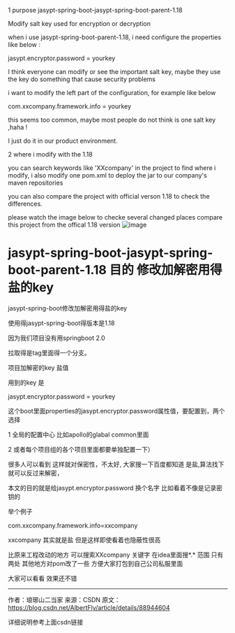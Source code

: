 1 purpose
jasypt-spring-boot-jasypt-spring-boot-parent-1.18

Modify salt  key  used for encryption or decryption

when i use jasypt-spring-boot-parent-1.18, i need configure the properties like below :

jasypt.encryptor.password = yourkey

I think  everyone can modify or see the important salt key, maybe they use the key  do something that cause security problems

i want to modify the left part of the configuration, for example like below

com.xxcompany.framework.info = yourkey

this seems too common, maybe most people do not think is one salt key ,haha ! 

I just do it in our product environment.

2  where i modify with the 1.18

you can search keywords like 'XXcompany' in the project to find where i modify, 
i also modify one pom.xml to deploy the jar to our company's  maven repositories

you can also compare the project with official verson 1.18  to check the differences.


please watch the image below to checke 
several changed places compare this project from the offical 1.18 version 
![image](https://camo.githubusercontent.com/074023671c43d373b91a203b065850b05fd55e33/68747470733a2f2f696d672d626c6f672e6373646e696d672e636e2f32303139303532373136313034393839332e706e67)



# jasypt-spring-boot-jasypt-spring-boot-parent-1.18 目的 修改加解密用得盐的key

jasypt-spring-boot修改加解密用得盐的key

使用得jasypt-spring-boot得版本是1.18

因为我们项目没有用springboot 2.0

拉取得是tag里面得一个分支。



项目加解密的key 盐值

用到的key 是 

jasypt.encryptor.password = yourkey

这个boot里面properties的jasypt.encryptor.password属性值，要配置到，两个选择

1 全局的配置中心 比如apollo的glabal common里面

2 或者每个项目组的各个项目里面都要单独配置一下）

很多人可以看到 这样就对保密性，不太好,
大家搜一下百度都知道 是盐,算法找下就可以反过来解密，


本文的目的就是给jasypt.encryptor.password 换个名字 比如看着不像是记录密钥的

举个例子

com.xxcompany.framework.info=xxcompany

xxcompany 其实就是盐 但是这样即使看着也隐蔽性很高

比原来工程改动的地方 可以搜索XXcompany 关键字 在idea里面搜*.* 范围 只有两处
其他地方对pom改了一些 方便大家打包到自己公司私服里面

大家可以看看
效果还不错


--------------------- 
作者：琅琊山二当家 
来源：CSDN 
原文：https://blog.csdn.net/AlbertFly/article/details/88944604 

详细说明参考上面csdn链接
